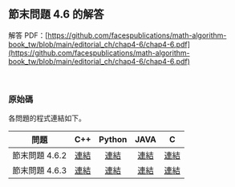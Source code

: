 ## 節末問題 4.6 的解答

解答 PDF：[https://github.com/facespublications/math-algorithm-book_tw/blob/main/editorial_ch/chap4-6/chap4-6.pdf](https://github.com/facespublications/math-algorithm-book_tw/blob/main/editorial_ch/chap4-6/chap4-6.pdf)

<br />

### 原始碼

各問題的程式連結如下。

| 問題 | C++ | Python | JAVA | C |
|:---:|:---:|:---:|:---:|:---:|
| 節末問題 4.6.2 | [連結](https://github.com/facespublications/math-algorithm-book_tw/blob/main/editorial_ch/chap4-6/prob4-6-2.cpp) | [連結](https://github.com/facespublications/math-algorithm-book_tw/blob/main/editorial_ch/chap4-6/prob4-6-2.py) | [連結](https://github.com/facespublications/math-algorithm-book_tw/blob/main/editorial_ch/chap4-6/prob4-6-2.java) | [連結](https://github.com/facespublications/math-algorithm-book_tw/blob/main/editorial_ch/chap4-6/prob4-6-2.c) |
| 節末問題 4.6.3 | [連結](https://github.com/facespublications/math-algorithm-book_tw/blob/main/editorial_ch/chap4-6/prob4-6-3.cpp) | [連結](https://github.com/facespublications/math-algorithm-book_tw/blob/main/editorial_ch/chap4-6/prob4-6-3.py) | [連結](https://github.com/facespublications/math-algorithm-book_tw/blob/main/editorial_ch/chap4-6/prob4-6-3.java) | [連結](https://github.com/facespublications/math-algorithm-book_tw/blob/main/editorial_ch/chap4-6/prob4-6-3.c) |
